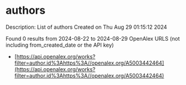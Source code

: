 # authors
Description: List of authors
Created on Thu Aug 29 01:15:12 2024

Found 0 results from 2024-08-22 to 2024-08-29
OpenAlex URLS (not including from_created_date or the API key)
- [https://api.openalex.org/works?filter=author.id%3Ahttps%3A//openalex.org/A5003442464](https://api.openalex.org/works?filter=author.id%3Ahttps%3A//openalex.org/A5003442464)

